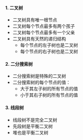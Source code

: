 #### 1. 二叉树
- 二叉树具有唯一根节点
- 二叉树每个节点最多有两个孩子
- 二叉树每个节点最多有一个父亲
- 二叉树具有天然的递归结构
    - 每个节点的左子树也是二叉树
    - 每个节点的右子树也是二叉树

#### 2. 二分搜索树
- 二分搜索树是特殊的二叉树
- 二分搜索树的每个节点的值：
    - 大于其左子树的所有节点的值
    - 小于其右子树的所有节点的值

#### 3. 线段树
- 线段树不是完全二叉树
- 先段树是平衡二叉树
- 堆也是平衡二叉树
